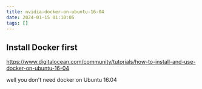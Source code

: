 ```yaml
---
title: nvidia-docker-on-ubuntu-16-04
date: 2024-01-15 01:10:05
tags: []
---
```

## Install Docker first

https://www.digitalocean.com/community/tutorials/how-to-install-and-use-docker-on-ubuntu-16-04

well you don't need docker on Ubuntu 16.04


